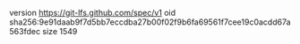 version https://git-lfs.github.com/spec/v1
oid sha256:9e91daab9f7d5bb7eccdba27b00f02f9b6fa69561f7cee19c0acdd67a563fdec
size 1549
